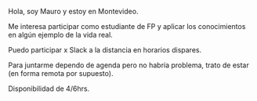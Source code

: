 Hola, soy Mauro y estoy en Montevideo.

Me interesa participar como estudiante de FP y aplicar los conocimientos en algún ejemplo de la vida real.

Puedo participar x Slack a la distancia en horarios dispares.

Para juntarme dependo de agenda pero no habría problema, trato de estar (en forma remota por supuesto).

Disponibilidad de 4/6hrs.
